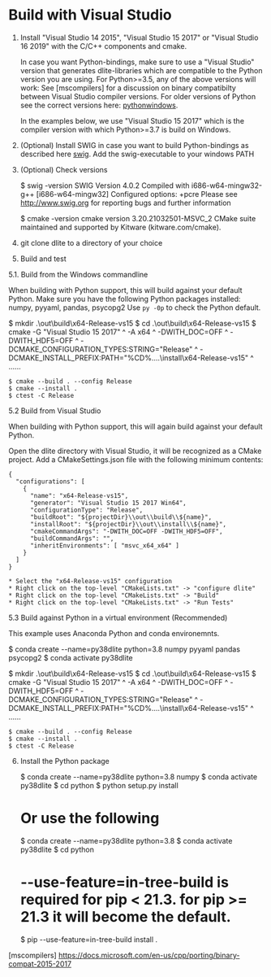 Build with Visual Studio
========================

1. Install "Visual Studio 14 2015", "Visual Studio 15 2017" or "Visual Studio 16 2019" with the
   C/C++ components and cmake.

   In case you want Python-bindings, make sure to use a "Visual Studio" version
   that generates dlite-libraries which are compatible to the Python version you are using.
   For Python>=3.5, any of the above versions will work: See [mscompilers] for a discussion on
   binary compatibilty between Visual Studio compiler versions. For older versions of Python see
   the correct versions here: [pythonwindows].

   In the examples below, we use "Visual Studio 15 2017" which is the compiler version with which
   Python>=3.7 is build on Windows.

2. (Optional) Install SWIG in case you want to build Python-bindings as described
   here [swig]. Add the swig-executable to your windows PATH

3. (Optional) Check versions

   $ swig -version
     SWIG Version 4.0.2
     Compiled with i686-w64-mingw32-g++ [i686-w64-mingw32]
     Configured options: +pcre
     Please see http://www.swig.org for reporting bugs and further information

   $ cmake -version
    cmake version 3.20.21032501-MSVC_2
    CMake suite maintained and supported by Kitware (kitware.com/cmake).

4. git clone dlite to a directory of your choice

5. Build and test

5.1. Build from the Windows commandline

   When building with Python support, this will build against your default Python.
   Make sure you have the following Python packages installed: numpy, pyyaml, pandas, psycopg2
   Use `py -0p` to check the Python default.

   $ mkdir .\out\build\x64-Release-vs15
   $ cd .\out\build\x64-Release-vs15
   $ cmake -G "Visual Studio 15 2017" ^
           -A x64 ^
           -DWITH_DOC=OFF ^
           -DWITH_HDF5=OFF ^
           -DCMAKE_CONFIGURATION_TYPES:STRING="Release" ^
           -DCMAKE_INSTALL_PREFIX:PATH="%CD%\..\..\install\x64-Release-vs15" ^
           ..\..\..

    $ cmake --build . --config Release
    $ cmake --install .
    $ ctest -C Release

5.2 Build from Visual Studio

   When building with Python support, this will again build against your default Python.

   Open the dlite directory with Visual Studio, it will be recognized as a CMake project.
   Add a CMakeSettings.json file with the following minimum contents:

    {
      "configurations": [
        {
          "name": "x64-Release-vs15",
          "generator": "Visual Studio 15 2017 Win64",
          "configurationType": "Release",
          "buildRoot": "${projectDir}\\out\\build\\${name}",
          "installRoot": "${projectDir}\\out\\install\\${name}",
          "cmakeCommandArgs": "-DWITH_DOC=OFF -DWITH_HDF5=OFF",
          "buildCommandArgs": "",
          "inheritEnvironments": [ "msvc_x64_x64" ]
        }
      ]
    }

    * Select the "x64-Release-vs15" configuration
    * Right click on the top-level "CMakeLists.txt" -> "configure dlite"
    * Right click on the top-level "CMakeLists.txt" -> "Build"
    * Right click on the top-level "CMakeLists.txt" -> "Run Tests"

5.3 Build against Python in a virtual environment (Recommended)

   This example uses Anaconda Python and conda environemnts.

   $ conda create --name=py38dlite python=3.8 numpy pyyaml pandas psycopg2
   $ conda activate py38dlite

   $ mkdir .\out\build\x64-Release-vs15
   $ cd .\out\build\x64-Release-vs15
   $ cmake -G "Visual Studio 15 2017" ^
           -A x64 ^
           -DWITH_DOC=OFF ^
           -DWITH_HDF5=OFF ^
           -DCMAKE_CONFIGURATION_TYPES:STRING="Release" ^
           -DCMAKE_INSTALL_PREFIX:PATH="%CD%\..\..\install\x64-Release-vs15" ^
           ..\..\..

    $ cmake --build . --config Release
    $ cmake --install .
    $ ctest -C Release

6. Install the Python package

   $ conda create --name=py38dlite python=3.8 numpy
   $ conda activate py38dlite
   $ cd python
   $ python setup.py install

   # Or use the following
   $ conda create --name=py38dlite python=3.8
   $ conda activate py38dlite
   $ cd python
   # --use-feature=in-tree-build is required for pip < 21.3. for pip >= 21.3 it will become the default.
   $ pip --use-feature=in-tree-build install .

[cmake]: https://cmake.org/download/
[hdf5]: https://support.hdfgroup.org/ftp/HDF5/current/src/
[swig]: https://www.dev2qa.com/how-to-install-swig-on-macos-linux-and-windows/
[pythonwindows]: https://pythondev.readthedocs.io/windows.html
[mscompilers] https://docs.microsoft.com/en-us/cpp/porting/binary-compat-2015-2017

